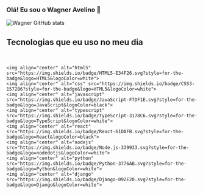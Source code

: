 ### Olá! Eu sou o Wagner Avelino 👋

![Wagner GitHub stats](https://github-readme-stats.vercel.app/api?username=Wagneravel&show_icons=true&theme=radical)


## Tecnologias que eu uso no meu dia

<div style="display: inline_block"><br/>

    <img align="center" alt="html5" src="https://img.shields.io/badge/HTML5-E34F26.svg?style=for-the-badge&logo=HTML5&logoColor=white">
    <img align="center" alt="css" src="https://img.shields.io/badge/CSS3-1572B6?style=for-the-badge&logo=HTML5&logoColor=white">
    <img align="center" alt="javascript" src="https://img.shields.io/badge/JavaScript-F7DF1E.svg?style=for-the-badge&logo=JavaScript&logoColor=black">
    <img align="center" alt="typescript" src="https://img.shields.io/badge/TypeScript-3178C6.svg?style=for-the-badge&logo=TypeScript&logoColor=white">
    <img align="center" alt="react" src="https://img.shields.io/badge/React-61DAFB.svg?style=for-the-badge&logo=React&logoColor=black">
    <img align="center" alt="nodejs" src="https://img.shields.io/badge/Node.js-339933.svg?style=for-the-badge&logo=nodedotjs&logoColor=white">
    <img align="center" alt="python" src="https://img.shields.io/badge/Python-3776AB.svg?style=for-the-badge&logo=Python&logoColor=white">
    <img align="center" alt="django" src="https://img.shields.io/badge/Django-092E20.svg?style=for-the-badge&logo=Django&logoColor=white">

</div>
